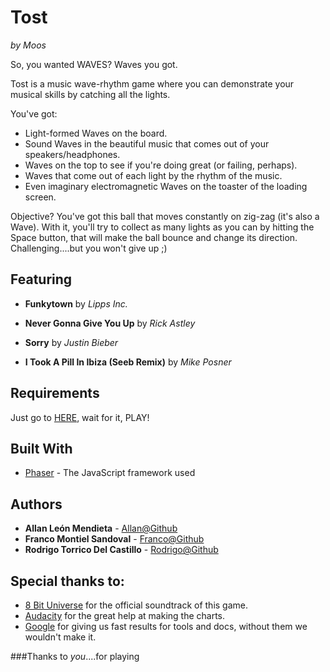 # Tost
*by Moos*

So, you wanted WAVES? Waves you got.

Tost is a music wave-rhythm game where you can demonstrate your musical skills by catching all the lights.

You've got:
  * Light-formed Waves on the board.
  * Sound Waves in the beautiful music that comes out of your speakers/headphones.
  * Waves on the top to see if you're doing great (or failing, perhaps).
  * Waves that come out of each light by the rhythm of the music.
  * Even imaginary electromagnetic Waves on the toaster of the loading screen.

Objective? You've got this ball that moves constantly on zig-zag (it's also a Wave). With it, you'll try to collect as many lights as you can by hitting the Space button, that will make the ball bounce and change its direction. Challenging....but you won't give up ;)

## Featuring
* **Funkytown** by *Lipps Inc.*

* **Never Gonna Give You Up** by *Rick Astley*

* **Sorry** by *Justin Bieber*

* **I Took A Pill In Ibiza (Seeb Remix)** by *Mike Posner*

## Requirements

Just go to [HERE](http://tost-ggj2017.herokuapp.com), wait for it, PLAY!

## Built With

* [Phaser](https://github.com/photonstorm/phaser/tree/v2.6.2#phaser---html5-game-framework) - The JavaScript framework used

## Authors
* **Allan León Mendieta** - [Allan@Github](https://github.com/AllanLeon)
* **Franco Montiel Sandoval** - [Franco@Github](https://github.com/francomontiel)
* **Rodrigo Torrico Del Castillo** - [Rodrigo@Github](https://github.com/whiletruedothis)

## Special thanks to:
* [8 Bit Universe](https://www.youtube.com/user/8BitUniverseMusic) for the official soundtrack of this game.
* [Audacity](http://www.audacityteam.org/) for the great help at making the charts.
* [Google](https://www.google.com) for giving us fast results for tools and docs, without them we wouldn't make it.

###Thanks to *you*....for playing